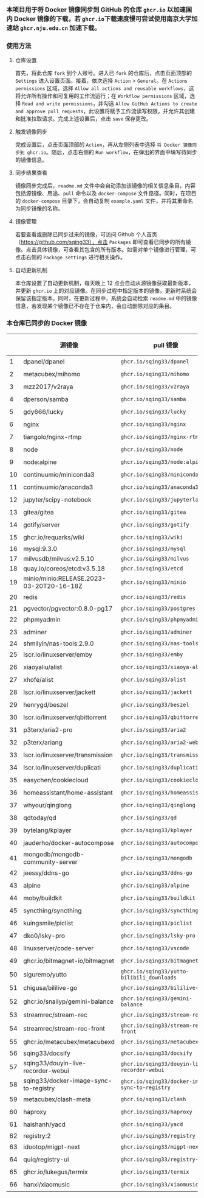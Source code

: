### 本项目用于将 Docker 镜像同步到 GitHub 的仓库 `ghcr.io` 以加速国内 Docker 镜像的下载，若 `ghcr.io`下载速度慢可尝试使用南京大学加速站 `ghcr.nju.edu.cn` 加速下载。

### 使用方法

1. 仓库设置

   首先，将此仓库 `fork` 到个人账号。进入已 `fork` 的仓库后，点击页面顶部的 `Settings` 进入设置页面。接着，依次选择 `Action` > `General`。在 `Actions permissions` 区域，选择 `Allow all actions and reusable workflows`，这将允许所有操作和可复用的工作流运行；在 `Workflow permissions` 区域，选择 `Read and write permissions`，并勾选 `Allow GitHub Actions to create and approve pull requests`，此设置将赋予工作流读写权限，并允许其创建和批准拉取请求。完成上述设置后，点击 `save` 保存更改。

2. 触发镜像同步

   完成设置后，点击页面顶部的 `Action`，再从左侧列表中选择 `将 Docker 镜像同步到 ghcr.io`。随后，点击右侧的 `Run workflow`，在弹出的界面中填写待同步的镜像信息。

3. 同步结果查看

   镜像同步完成后，`readme.md` 文件中会自动添加该镜像的相关信息条目，内容包括源镜像、用途、`pull` 命令以及 `docker-compose` 文件路径。同时，在项目的 `docker-compose` 目录下，会自动复制 `example.yaml` 文件，并将其重命名为同步镜像的名称。

4. 镜像管理

   若要查看或删除已同步过来的镜像，可访问 Github 个人首页（https://github.com/sqing33），点击 `Packages` 即可查看已同步的所有镜像。点击具体镜像，可查看其包含的所有版本。如需对单个镜像进行管理，可点击右侧的 `Package settings` 进行相关操作。

5. 自动更新机制

   本仓库设置了自动更新机制，每天晚上 12 点会自动从源镜像获取最新版本，并更新 `ghcr.io` 上的对应镜像。在同步过程中指定版本的镜像，更新时系统会保留该指定版本。同时，在更新过程中，系统会自动检索 `readme.md` 中的镜像信息，若发现某个镜像已不存在于仓库内，会自动删除对应的条目。

### 本仓库已同步的 Docker 镜像

|   | 源镜像 | pull 镜像 | docker-compose | 同步 |
| ---- | -------- | --------- | -------------- | ---- |
| 1   | dpanel/dpanel                            | `ghcr.io/sqing33/dpanel`                     | [yaml](https://github.com/sqing33/docker-image-sync/blob/main/docker-compose/dpanel.yaml)                     | ✔️   |
| 2   | metacubex/mihomo                         | `ghcr.io/sqing33/mihomo`                     | [yaml](https://github.com/sqing33/docker-image-sync/blob/main/docker-compose/mihomo.yaml)                     | ✔️   |
| 3   | mzz2017/v2raya                           | `ghcr.io/sqing33/v2raya`                     | [yaml](https://github.com/sqing33/docker-image-sync/blob/main/docker-compose/v2raya.yaml)                     | ✔️   |
| 4   | dperson/samba                            | `ghcr.io/sqing33/samba`                      | [yaml](https://github.com/sqing33/docker-image-sync/blob/main/docker-compose/samba.yaml)                      | ✔️   |
| 5   | gdy666/lucky                             | `ghcr.io/sqing33/lucky`                      | [yaml](https://github.com/sqing33/docker-image-sync/blob/main/docker-compose/lucky.yaml)                      | ✔️   |
| 6   | nginx                                    | `ghcr.io/sqing33/nginx`                      | [yaml](https://github.com/sqing33/docker-image-sync/blob/main/docker-compose/nginx.yaml)                      | ✔️   |
| 7   | tiangolo/nginx-rtmp                      | `ghcr.io/sqing33/nginx-rtmp`                 | [yaml](https://github.com/sqing33/docker-image-sync/blob/main/docker-compose/nginx-rtmp.yaml)                 | ✔️   |
| 8   | node                                     | `ghcr.io/sqing33/node`                       | [yaml](https://github.com/sqing33/docker-image-sync/blob/main/docker-compose/node.yaml)                       | ✔️   |
| 9   | node:alpine                              | `ghcr.io/sqing33/node:alpine`                | [yaml](https://github.com/sqing33/docker-image-sync/blob/main/docker-compose/node.yaml)                       | ✔️   |
| 10  | continuumio/miniconda3                   | `ghcr.io/sqing33/miniconda3`                 | [yaml](https://github.com/sqing33/docker-image-sync/blob/main/docker-compose/miniconda3.yaml)                 | ✔️   |
| 11  | continuumio/anaconda3                    | `ghcr.io/sqing33/anaconda3`                  | [yaml](https://github.com/sqing33/docker-image-sync/blob/main/docker-compose/anaconda3.yaml)                  | ✔️   |
| 12  | jupyter/scipy-notebook                   | `ghcr.io/sqing33/jupyterlab`                 | [yaml](https://github.com/sqing33/docker-image-sync/blob/main/docker-compose/jupyterlab.yaml)                 | ✔️   |
| 13  | gitea/gitea                              | `ghcr.io/sqing33/gitea`                      | [yaml](https://github.com/sqing33/docker-image-sync/blob/main/docker-compose/gitea.yaml)                      | ✔️   |
| 14  | gotify/server                            | `ghcr.io/sqing33/gotify`                     | [yaml](https://github.com/sqing33/docker-image-sync/blob/main/docker-compose/gotify.yaml)                     | ✔️   |
| 15  | ghcr.io/requarks/wiki                    | `ghcr.io/sqing33/wiki`                       | [yaml](https://github.com/sqing33/docker-image-sync/blob/main/docker-compose/wiki.yaml)                       | ✔️   |
| 16  | mysql:9.3.0                              | `ghcr.io/sqing33/mysql`                      | [yaml](https://github.com/sqing33/docker-image-sync/blob/main/docker-compose/mysql.yaml)                      | ❌   |
| 17  | milvusdb/milvus:v2.5.10                  | `ghcr.io/sqing33/milvus`                     | [yaml](https://github.com/sqing33/docker-image-sync/blob/main/docker-compose/milvus.yaml)                     | ❌   |
| 18  | quay.io/coreos/etcd:v3.5.18              | `ghcr.io/sqing33/etcd`                       | [yaml](https://github.com/sqing33/docker-image-sync/blob/main/docker-compose/etcd.yaml)                       | ❌   |
| 19  | minio/minio:RELEASE.2023-03-20T20-16-18Z | `ghcr.io/sqing33/minio`                      | [yaml](https://github.com/sqing33/docker-image-sync/blob/main/docker-compose/minio.yaml)                      | ❌   |
| 20  | redis                                    | `ghcr.io/sqing33/redis`                      | [yaml](https://github.com/sqing33/docker-image-sync/blob/main/docker-compose/redis.yaml)                      | ✔️   |
| 21  | pgvector/pgvector:0.8.0-pg17             | `ghcr.io/sqing33/postgres`                   | [yaml](https://github.com/sqing33/docker-image-sync/blob/main/docker-compose/postgres.yaml)                   | ❌   |
| 22  | phpmyadmin                               | `ghcr.io/sqing33/phpmyadmin`                 | [yaml](https://github.com/sqing33/docker-image-sync/blob/main/docker-compose/phpmyadmin.yaml)                 | ✔️   |
| 23  | adminer                                  | `ghcr.io/sqing33/adminer`                    | [yaml](https://github.com/sqing33/docker-image-sync/blob/main/docker-compose/adminer.yaml)                    | ✔️   |
| 24  | shmilyin/nas-tools:2.9.0                 | `ghcr.io/sqing33/nas-tools`                  | [yaml](https://github.com/sqing33/docker-image-sync/blob/main/docker-compose/nas-tools.yaml)                  | ❌   |
| 25  | lscr.io/linuxserver/emby                 | `ghcr.io/sqing33/emby`                       | [yaml](https://github.com/sqing33/docker-image-sync/blob/main/docker-compose/emby.yaml)                       | ✔️   |
| 26  | xiaoyaliu/alist                          | `ghcr.io/sqing33/xiaoya-alist`               | [yaml](https://github.com/sqing33/docker-image-sync/blob/main/docker-compose/alist.yaml)                      | ✔️   |
| 27  | xhofe/alist                              | `ghcr.io/sqing33/alist`                      | [yaml](https://github.com/sqing33/docker-image-sync/blob/main/docker-compose/alist.yaml)                      | ✔️   |
| 28  | lscr.io/linuxserver/jackett              | `ghcr.io/sqing33/jackett`                    | [yaml](https://github.com/sqing33/docker-image-sync/blob/main/docker-compose/jackett.yaml)                    | ✔️   |
| 29  | henrygd/beszel                           | `ghcr.io/sqing33/beszel`                     | [yaml](https://github.com/sqing33/docker-image-sync/blob/main/docker-compose/beszel.yaml)                     | ✔️   |
| 30  | lscr.io/linuxserver/qbittorrent          | `ghcr.io/sqing33/qbittorrent`                | [yaml](https://github.com/sqing33/docker-image-sync/blob/main/docker-compose/qbittorrent.yaml)                | ✔️   |
| 31  | p3terx/aria2-pro                         | `ghcr.io/sqing33/aria2`                      | [yaml](https://github.com/sqing33/docker-image-sync/blob/main/docker-compose/aria2.yaml)                      | ✔️   |
| 32  | p3terx/ariang                            | `ghcr.io/sqing33/aria2-webui`                | [yaml](https://github.com/sqing33/docker-image-sync/blob/main/docker-compose/aria2-webui.yaml)                | ✔️   |
| 33  | lscr.io/linuxserver/transmission         | `ghcr.io/sqing33/transmission`               | [yaml](https://github.com/sqing33/docker-image-sync/blob/main/docker-compose/transmission.yaml)               | ✔️   |
| 34  | lscr.io/linuxserver/duplicati            | `ghcr.io/sqing33/duplicati`                  | [yaml](https://github.com/sqing33/docker-image-sync/blob/main/docker-compose/duplicati.yaml)                  | ✔️   |
| 35  | easychen/cookiecloud                     | `ghcr.io/sqing33/cookiecloud`                | [yaml](https://github.com/sqing33/docker-image-sync/blob/main/docker-compose/cookiecloud.yaml)                | ✔️   |
| 36  | homeassistant/home-assistant             | `ghcr.io/sqing33/homeassistant`              | [yaml](https://github.com/sqing33/docker-image-sync/blob/main/docker-compose/homeassistant.yaml)              | ✔️   |
| 37  | whyour/qinglong                          | `ghcr.io/sqing33/qinglong`                   | [yaml](https://github.com/sqing33/docker-image-sync/blob/main/docker-compose/qinglong.yaml)                   | ✔️   |
| 38  | qdtoday/qd                               | `ghcr.io/sqing33/qd`                         | [yaml](https://github.com/sqing33/docker-image-sync/blob/main/docker-compose/qd.yaml)                         | ✔️   |
| 39  | bytelang/kplayer                         | `ghcr.io/sqing33/kplayer`                    | [yaml](https://github.com/sqing33/docker-image-sync/blob/main/docker-compose/kplayer.yaml)                    | ✔️   |
| 40  | jauderho/docker-autocompose              | `ghcr.io/sqing33/autocompose`                | [yaml](https://github.com/sqing33/docker-image-sync/blob/main/docker-compose/autocompose.yaml)                | ✔️   |
| 41  | mongodb/mongodb-community-server         | `ghcr.io/sqing33/mongodb`                    | [yaml](https://github.com/sqing33/docker-image-sync/blob/main/docker-compose/mongodb.yaml)                    | ✔️   |
| 42  | jeessy/ddns-go                           | `ghcr.io/sqing33/ddns-go`                    | [yaml](https://github.com/sqing33/docker-image-sync/blob/main/docker-compose/ddns-go.yaml)                    | ✔️   |
| 43  | alpine                                   | `ghcr.io/sqing33/alpine`                     | [yaml](https://github.com/sqing33/docker-image-sync/blob/main/docker-compose/alpine.yaml)                     | ✔️   |
| 44  | moby/buildkit                            | `ghcr.io/sqing33/buildkit`                   | [yaml](https://github.com/sqing33/docker-image-sync/blob/main/docker-compose/buildkit.yaml)                   | ✔️   |
| 45  | syncthing/syncthing                      | `ghcr.io/sqing33/syncthing`                  | [yaml](https://github.com/sqing33/docker-image-sync/blob/main/docker-compose/syncthing.yaml)                  | ✔️   |
| 46  | kuingsmile/piclist                       | `ghcr.io/sqing33/piclist`                    | [yaml](https://github.com/sqing33/docker-image-sync/blob/main/docker-compose/piclist.yaml)                    | ✔️   |
| 47  | dko0/lsky-pro                            | `ghcr.io/sqing33/lsky-pro`                   | [yaml](https://github.com/sqing33/docker-image-sync/blob/main/docker-compose/lsky-pro.yaml)                   | ✔️   |
| 48  | linuxserver/code-server                  | `ghcr.io/sqing33/vscode`                     | [yaml](https://github.com/sqing33/docker-image-sync/blob/main/docker-compose/vscode.yaml)                     | ✔️   |
| 49  | ghcr.io/bitmagnet-io/bitmagnet           | `ghcr.io/sqing33/bitmagnet`                  | [yaml](https://github.com/sqing33/docker-image-sync/blob/main/docker-compose/bitmagnet.yaml)                  | ✔️   |
| 50  | siguremo/yutto                           | `ghcr.io/sqing33/yutto-bilibili_downloads`   | [yaml](https://github.com/sqing33/docker-image-sync/blob/main/docker-compose/yutto-bilibili_downloads.yaml)   | ✔️   |
| 51  | chigusa/bililive-go                      | `ghcr.io/sqing33/bililive-go`                | [yaml](https://github.com/sqing33/docker-image-sync/blob/main/docker-compose/bililive-go.yaml)                | ✔️   |
| 52  | ghcr.io/snailyp/gemini-balance           | `ghcr.io/sqing33/gemini-balance`             | [yaml](https://github.com/sqing33/docker-image-sync/blob/main/docker-compose/gemini-balance.yaml)             | ✔️   |
| 53  | streamrec/stream-rec                     | `ghcr.io/sqing33/stream-rec`                 | [yaml](https://github.com/sqing33/docker-image-sync/blob/main/docker-compose/stream-rec.yaml)                 | ✔️   |
| 54  | streamrec/stream-rec-front               | `ghcr.io/sqing33/stream-rec-front`           | [yaml](https://github.com/sqing33/docker-image-sync/blob/main/docker-compose/stream-rec-front.yaml)           | ✔️   |
| 55  | ghcr.io/metacubex/metacubexd             | `ghcr.io/sqing33/metacubexd`                 | [yaml](https://github.com/sqing33/docker-image-sync/blob/main/docker-compose/metacubexd.yaml)                 | ✔️   |
| 56  | sqing33/docsify                          | `ghcr.io/sqing33/docsify`                    | [yaml](https://github.com/sqing33/docker-image-sync/blob/main/docker-compose/docify.yaml)                     | ❌   |
| 57  | sqing33/douyin-live-recorder-webui       | `ghcr.io/sqing33/douyin-live-recorder-webui` | [yaml](https://github.com/sqing33/docker-image-sync/blob/main/docker-compose/douyin-live-recorder-webui.yaml) | ❌   |
| 58  | sqing33/docker-image-sync-to-registry | `ghcr.io/sqing33/docker-image-sync-to-registry`  | [yaml](https://github.com/sqing33/docker-image-sync/blob/main/docker-compose/docker-image-sync-to-registry.yaml) | ❌ |
| 59  | metacubex/clash-meta           | `ghcr.io/sqing33/clash`                          | [yaml](https://github.com/sqing33/docker-image-sync/blob/main/docker-compose/clash.yaml)             | ✔️ |
| 60  | haproxy                        | `ghcr.io/sqing33/haproxy`                        | [yaml](https://github.com/sqing33/docker-image-sync/blob/main/docker-compose/haproxy.yaml)           | ✔️ |
| 61  | haishanh/yacd                  | `ghcr.io/sqing33/yacd`                           | [yaml](https://github.com/sqing33/docker-image-sync/blob/main/docker-compose/yacd.yaml)              | ✔️ |
| 62  | registry:2                     | `ghcr.io/sqing33/registry`                       | [yaml](https://github.com/sqing33/docker-image-sync/blob/main/docker-compose/registry.yaml)          | ❌ |
| 63  | idootop/migpt-next             | `ghcr.io/sqing33/migpt-next`                     | [yaml](https://github.com/sqing33/docker-image-sync/blob/main/docker-compose/migpt-next.yaml)        | ✔️ |
| 64  | quiq/registry-ui               | `ghcr.io/sqing33/registry-ui`                    | [yaml](https://github.com/sqing33/docker-image-sync/blob/main/docker-compose/registry-ui.yaml)       | ✔️ |
| 65  | ghcr.io/lukegus/termix         | `ghcr.io/sqing33/termix`                         | [yaml](https://github.com/sqing33/docker-image-sync/blob/main/docker-compose/termix.yaml)            | ✔️ |
| 66  | hanxi/xiaomusic                | `ghcr.io/sqing33/xiaomusic`                      | [yaml](https://github.com/sqing33/docker-image-sync/blob/main/docker-compose/xiaomusic.yaml)         | ✔️ |

